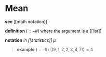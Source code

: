 # Mean

**see** [[math notation]]

**definition** $(\,: - \#)$ where the argument is a [[list]]

**notation** _in [[statistics]]_ $\mu$

> **example** $(\,: - \#)\ ((9, 1, 2, 2, 3, 4, 7)) = 4$
